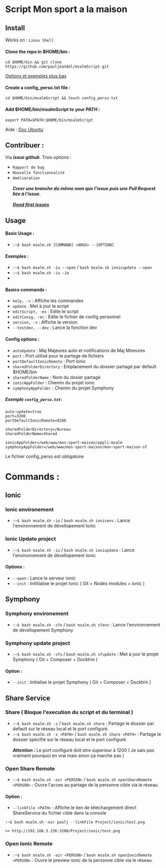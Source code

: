 # Script Mon sport a la maison

## Install
Works on : `Linux Shell`
#### Clone the repo in $HOME/bin :
```
cd $HOME/bin && git clone https://github.com/pauljeandel/msalmScript.git
```
[Options et exemples plus bas](#config)
#### Create a config_perso.txt file :
```
cd $HOME/bin/msalmScript && touch config_perso.txt
```
#### Add $HOME/bin/msalmScript to your PATH :
```
export PATH=$PATH:$HOME/bin/msalmScript
```
Aide : <a href=https://doc.ubuntu-fr.org/tutoriel/script_shell>Doc Ubuntu</a>
## Contribuer :
 Via ***issue github***. Trois options :
 - `Rapport de bug`
 - `Nouvelle fonctionnalité`
 - `Amélioration`
</br></br>***Creer une branche du même nom que l'issue puis une Pull Request liée à l'issue.***</br></br>
<a href=https://github.com/pauljeandel/msalmScript/contribute>***Good first issues***</a>
## Usage
#### Basic Usage :
- `:~$ bash msalm.sh [COMMAND] <ARGS> --[OPTION]`
#### Exemples :
- `:~$ bash msalm.sh -iu --open` / `bash msalm.sh ionicupdate --open`
- `:~$ bash msalm.sh -iu -ie`
- 
#### Basics commands :
- `help, -v` :             Affiche les commandes
- `update` :               Met à jour le script
- `editScript, -es` :      Edite le script
- `editConig, -ec` :       Edite le fichier de config personnel
- `version, -v` :          Affiche la version
- `--testdev, --dev` :     Lance la fonction dev
<a name="config"></a>
#### Config options :
- `autoUpdate` : Maj Majeures auto et notifications de Maj Mineures
- `port` : Port utilisé pour le partage de fichiers
- `portDefaultIonicRemote` :              Port ionic
- `sharedFolderDirectory` :      Emplacement du dossier partagé par default $HOME/bin<PATH>
- `sharedFolderName` :       Nom du dosier partagé
- `ionicAppFolder` :          Chemin du projet ionic
- `symphonyAppFolder` :     Chemin du projet Symphony
##### Exemple `config_perso.txt`:

```
auto-update=true
port=3200
portDefaultIonicRemote=8100

sharedFolderDirectory=/Bureau
sharedFolderName=Shared

ionicAppFolder=/web/www/mon-sport-maison/appli-msalm
symphonyAppFolder=/web/www/mon-sport-maison/mon-sport-maison-sf 
```
Le fichier config_perso est obligatoire
# Commands :
## Ionic

### Ionic environement

- `:~$ bash msalm.sh -ie` / `bash msalm.sh ionicenv` : Lance l'environnement de dévellopement Ionic

### Ionic Update project

- `:~$ bash msalm.sh -iu` / `bash msalm.sh ioniupdate` : Lance l'environnement de dévellopement Ionic
#### Options : 
- `--open` : Lance le serveur ionic
- `--init` : Inititialise le projet Ionic ( Git + Nodes modules + ionic )

## Symphony

### Symphony environement

- `:~$ bash msalm.sh -sfe` / `bash msalm.sh sfenv` : Lance l'environnement de dévellopement Symphony

### Symphony update project

- `:~$ bash msalm.sh -sfu` / `bash msalm.sh sfupdate` : Met à jour le projet Symphony ( Git + Composer + Docktrin )
#### Option : 
- `--init` :  Initialise le projet Symphony ( Git + Composer + Docktrin )

## Share Service

### Share ( Bloque l'execution du script et du terminal )
- `:~$ bash msalm.sh -s` / `bash msalm.sh share` : Partage le dossier par default sur le réseau local et le port configuré.</br>
- `:~$ bash msalm.sh -s <PATH>` / `bash msalm.sh share <PATH>` : Partage le dossier spécifié sur le réseau local et le port configuré.
</br></br>***Attention :*** Le port configuré doit etre superieur à 1200 ( Je sais pas vraiment pourquoi en vrai mais sinon ça marche pas )
### Open Share Remote
- `:~$ bash msalm.sh -osr <PERSON>` / `bash msalm.sh openShareRemote <PERSON>` : Ouvre l'acces au partage de la personne cible via le réseau.
#### Option : 
- `--linkFile <PATH>` :  Affiche le lien de téléchargement direct ShareService du fichier cible dans la console
```
:~$ bash msalm.sh -osr paulj --linkFile Project/ionic/test.png

>> http://192.168.3.236:3200/Project/ionic/test.png
```
### Open Ionic Remote
- `:~$ bash msalm.sh -oir <PERSON>` / `bash msalm.sh openIonicRemote <PERSON>` : Ouvre le preview ionic de la personne cible via le réseau.


